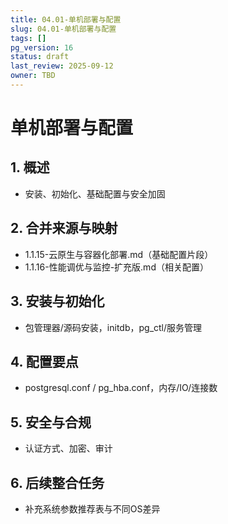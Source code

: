 ```yaml
---
title: 04.01-单机部署与配置
slug: 04.01-单机部署与配置
tags: []
pg_version: 16
status: draft
last_review: 2025-09-12
owner: TBD
---
```


# 单机部署与配置

## 1. 概述

- 安装、初始化、基础配置与安全加固

## 2. 合并来源与映射

- 1.1.15-云原生与容器化部署.md（基础配置片段）
- 1.1.16-性能调优与监控-扩充版.md（相关配置）

## 3. 安装与初始化

- 包管理器/源码安装，initdb，pg_ctl/服务管理

## 4. 配置要点

- postgresql.conf / pg_hba.conf，内存/IO/连接数

## 5. 安全与合规

- 认证方式、加密、审计

## 6. 后续整合任务

- 补充系统参数推荐表与不同OS差异
